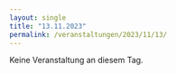 ```yaml
---
layout: single
title: "13.11.2023"
permalink: /veranstaltungen/2023/11/13/
---
```


Keine Veranstaltung an diesem Tag.
